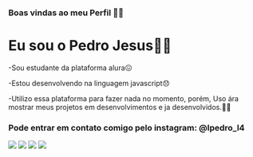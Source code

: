 ### Boas vindas ao meu Perfil 🏐🤌

#   Eu sou o Pedro Jesus🏐🥇

-Sou estudante da plataforma alura😖

-Estou desenvolvendo na linguagem javascript😞

-Utilizo essa plataforma para fazer nada no momento, porém, Uso ára mostrar meus projetos em desenvolvimentos e ja desenvolvidos.🏐🤟

### Pode entrar em contato comigo pelo instagram: @lpedro_l4

![](https://media.tenor.com/HqBpuMi8NxwAAAAM/batendo-palma-ursos-sem-curso.gif)
![](https://media.tenor.com/gUW6QAKAYfgAAAAM/hinata-anime.gif)
![](https://media.tenor.com/_v52OUY3G9kAAAAM/rin-rin-hojo.gif)
![](https://media.tenor.com/Plbi9zuA910AAAAM/minecraft.gif)
